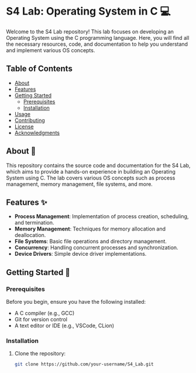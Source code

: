 # S4 Lab: Operating System in C 💻

Welcome to the S4 Lab repository! This lab focuses on developing an Operating System using the C programming language. Here, you will find all the necessary resources, code, and documentation to help you understand and implement various OS concepts.

## Table of Contents
- [About](#about)
- [Features](#features)
- [Getting Started](#getting-started)
  - [Prerequisites](#prerequisites)
  - [Installation](#installation)
- [Usage](#usage)
- [Contributing](#contributing)
- [License](#license)
- [Acknowledgments](#acknowledgments)

## About 📖

This repository contains the source code and documentation for the S4 Lab, which aims to provide a hands-on experience in building an Operating System using C. The lab covers various OS concepts such as process management, memory management, file systems, and more.

## Features ✨

- **Process Management**: Implementation of process creation, scheduling, and termination.
- **Memory Management**: Techniques for memory allocation and deallocation.
- **File Systems**: Basic file operations and directory management.
- **Concurrency**: Handling concurrent processes and synchronization.
- **Device Drivers**: Simple device driver implementations.

## Getting Started 🚀

### Prerequisites

Before you begin, ensure you have the following installed:

- A C compiler (e.g., GCC)
- Git for version control
- A text editor or IDE (e.g., VSCode, CLion)

### Installation

1. Clone the repository:
   ```sh
   git clone https://github.com/your-username/S4_Lab.git

